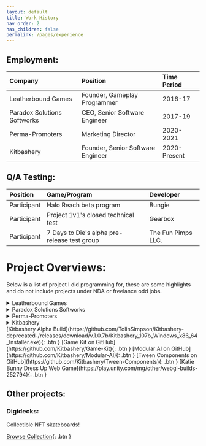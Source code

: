 ```yaml
---
layout: default
title: Work History
nav_order: 2
has_children: false
permalink: /pages/experience
---
```


## Employment:

| Company  | Position | Time Period  |
|:---------|:---------|:-------------|
|  Leatherbound Games | Founder, Gameplay Programmer | 2016-17 |
|  Paradox Solutions Softworks | CEO, Senior Software Engineer | 2017-19 |
|  Perma-Promoters | Marketing Director | 2020-2021 |
|  Kitbashery | Founder, Senior Software Engineer | 2020-Present |


## Q/A Testing:

| Position  | Game/Program | Developer  |
|:----------|:-------------|:-----------|
|  Participant | Halo Reach beta program | Bungie |
|  Participant | Project 1v1's closed technical test | Gearbox |
|  Participant | 7 Days to Die's alpha pre-release test group | The Fun Pimps LLC. |

# Project Overviews:
Below is a list of project I did programming for, these are some highlights and do not include projects under NDA or freelance odd jobs.

<details>
<summary>Leatherbound Games</summary>
<pre>
<b>Perspective Base Shifting Sands:</b>
A multiplayer FPS with instanced base building accross moving continents made of sand. Made it to steam greenlight but was canceled.
</pre>
</details>

<details>
<summary>Paradox Solutions Softworks</summary>
<pre>
<b>Fire Spread:</b>
A VFX solution for spreadable fires in Unity sold on the Unity Asset Store.

<b>Modular AI:</b>
A Utility theory AI implementation for Untiy sold on the Unity Asset Store.

<b>Runtime Tools for MCS:</b>
Tools for auto-generating UI for Morph3D's Morph character system for Untiy sold on the Unity Asset Store.

<b>VisContract:</b>
A visual scripting platform for Ethereum smart contracts.

<b>Explore Cryptocurrency:</b>
An android app for exploring cyptocurrency websites with affilliate marketing deals.

</pre>
</details>

<details>
<summary>Perma-Promoters</summary>
<pre>
<p>
Perma-Promoters was a marketing firm in the regenerative agriculture/permaculture niche. I was responsible for managing SEO & creating graphics and animations for clients.
</p>
</pre>
</details>

<details>
<summary>Kitbashery</summary>
<pre>
<b>Kitbashery (software)</b>
An open-source 3D kitbashing & texturing tool.

<b>Game Kit:</b>
An open-source collection of gameplay components for Unity.

<b>Modular AI 2:</b>
An open-source reboot of Paradox Solution's Modular AI asset.

<b>Tween Components:</b>
An open-source interpolation library for Unity.

<b>Katie Bunny Dress Up:</b>
Freelance client project for a WebGL kids game.

<b>Pixel Graphics Toolkit:</b>

<iframe width="420" height="315"
src="https://www.youtube.com/embed/wWMcH4FSE44">
</iframe>

</pre>
</details>
[Kitbashery Alpha Build](https://github.com/TolinSimpson/Kitbashery-deprecated-/releases/download/v.1.0.7b/Kitbashery_107b_Windows_x86_64_Installer.exe){: .btn }
[Game Kit on GitHub](https://github.com/Kitbashery/Game-Kit){: .btn }
[Modular AI on GitHub](https://github.com/Kitbashery/Modular-AI){: .btn }
[Tween Components on GitHub](https://github.com/Kitbashery/Tween-Components){: .btn }
[Katie Bunny Dress Up Web Game](https://play.unity.com/mg/other/webgl-builds-252794){: .btn }

## Other projects:

### Digidecks:
Collectible NFT skateboards!

[Browse Collection](https://opensea.io/collection/digidecks){: .btn }

